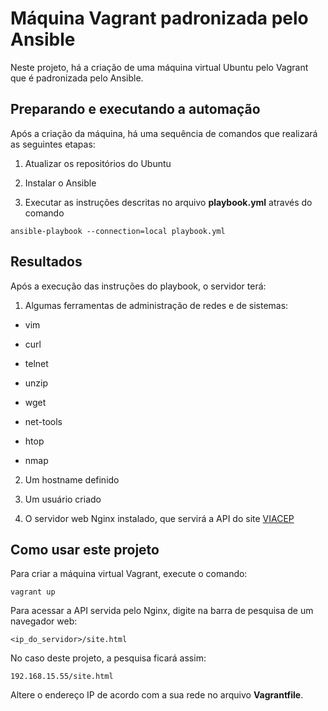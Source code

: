 # Máquina Vagrant padronizada pelo Ansible

Neste projeto, há a criação de uma máquina virtual Ubuntu pelo Vagrant que é padronizada pelo Ansible.

## Preparando e executando a automação

Após a criação da máquina, há uma sequência de comandos que realizará as seguintes etapas:

1. Atualizar os repositórios do Ubuntu

2. Instalar o Ansible

3. Executar as instruções descritas no arquivo **playbook.yml** através do comando 

`ansible-playbook --connection=local playbook.yml`

## Resultados

Após a execução das instruções do playbook, o servidor terá:

1. Algumas ferramentas de administração de redes e de sistemas:

- vim

- curl

- telnet

- unzip

- wget

- net-tools

- htop

- nmap

2. Um hostname definido

3. Um usuário criado

4. O servidor web Nginx instalado, que servirá a API do site [VIACEP](https://viacep.com.br)

## Como usar este projeto

Para criar a máquina virtual Vagrant, execute o comando:

`vagrant up`

Para acessar a API servida pelo Nginx, digite na barra de pesquisa de um navegador web:

`<ip_do_servidor>/site.html`

No caso deste projeto, a pesquisa ficará assim:

`192.168.15.55/site.html`

Altere o endereço IP de acordo com a sua rede no arquivo **Vagrantfile**.
